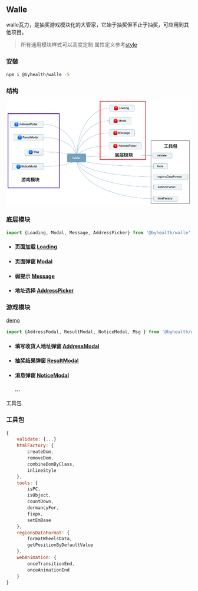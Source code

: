 ## Walle

walle瓦力，是抽奖游戏模块化的大管家，它始于抽奖但不止于抽奖，可应用到其他项目。

> 所有通用模块样式可以高度定制 属性定义参考[style](<./Style>)

#### 

### 安装

```sh
npm i @byhealth/walle -S
```



### 结构

![Walle](./Walle.png)

### 底层模块

```javascript
import {Loading, Modal, Message, AddressPicker} from '@byhealth/walle';
```

- #### 页面加载 [Loading](<http://www.eightfeet.cn/Loading/>)

- #### 页面弹窗 [Modal](<http://www.eightfeet.cn/Modal/>)

- #### 弱提示 [Message](<http://www.eightfeet.cn/Message/>)

- #### 地址选择 [AddressPicker](<http://www.eightfeet.cn/AddressPicker/>)






### 游戏模块 

[demo](<./dist>)



```javascript
import {AddressModal, ResultModal, NoticeModal, Msg } from '@byhealth/walle';
```

- #### 填写收货人地址弹窗 [AddressModal](< ./AddressModal >) 

- #### 抽奖结果弹窗 [ResultModal](< ./ResultModal >)

- #### 消息弹窗 [NoticeModal](< ./NoticeModal >) 

  #### ...





工具包



### 工具包

```javascript
{
	validate: {...}
    htmlFactory: {
		createDom, 
		removeDom,
		combineDomByClass,
		inlineStyle
	},
	tools: {
		isPC,
		isObject,
		countDown,
		dormancyFor,
		fixpx,
		setEmBase
	},
	regionsDataFormat: {
		formatWheelsData,
		getPositionByDefaultValue
	},
	webAnimation: {
		onceTransitionEnd,
		onceAnimationEnd
	}
}
```

